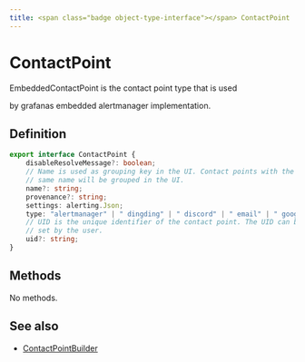 ```yaml
---
title: <span class="badge object-type-interface"></span> ContactPoint
---
```

# <span class="badge object-type-interface"></span> ContactPoint

EmbeddedContactPoint is the contact point type that is used

by grafanas embedded alertmanager implementation.

## Definition

```typescript
export interface ContactPoint {
	disableResolveMessage?: boolean;
	// Name is used as grouping key in the UI. Contact points with the
	// same name will be grouped in the UI.
	name?: string;
	provenance?: string;
	settings: alerting.Json;
	type: "alertmanager" | " dingding" | " discord" | " email" | " googlechat" | " kafka" | " line" | " opsgenie" | " pagerduty" | " pushover" | " sensugo" | " slack" | " teams" | " telegram" | " threema" | " victorops" | " webhook" | " wecom";
	// UID is the unique identifier of the contact point. The UID can be
	// set by the user.
	uid?: string;
}

```
## Methods

No methods.
## See also

 * <span class="badge builder"></span> [ContactPointBuilder](./builder-ContactPointBuilder.md)
